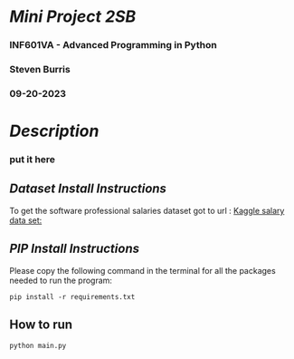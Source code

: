 # *Mini Project 2SB*
 ### INF601VA - Advanced Programming in Python
 ### Steven Burris
 ### 09-20-2023

# *Description*
 ### put it here

## *Dataset Install Instructions*
 To get the software professional salaries dataset got to url : [Kaggle salary data set: ](https://www.kaggle.com/datasets/whenamancodes/software-professional-salary-dataset?resource=download)

## *PIP Install Instructions*
Please copy the following command in the terminal for all the packages needed to run the program:
```
pip install -r requirements.txt
```

## How to run

```
python main.py
```